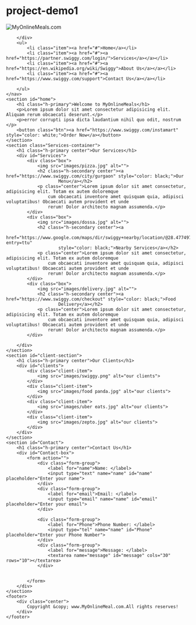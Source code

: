 # project-demo1
<!DOCTYPE html>
<html lang="en">

<head>
    <meta charset="UTF-8">
    <meta name="viewport" content="width=device-width, initial-scale=1.0">
    <title>Best Online Food Delivery Services in India | MyOnlineMeals.com</title>
    <link rel="stylesheet" href="style.css">
    <link rel="stylesheet" media="screen and (max-width: 1170px)" href="phone.css">
   
</head>

<body>
    <nav id="navbar">
        <div id="logo">
            <img src="images/logo.jpg" alt="MyOnlineMeals.com">

        </div>
        <ul>
            <li class="item"><a href="#">Home</a></li>
            <li class="item"><a href="#"><a href="https://partner.swiggy.com/login/">Services</a></a></li>
            <li class="item"><a href="#"><a href="https://en.wikipedia.org/wiki/Swiggy">About Us</a></a></li>
            <li class="item"><a href="#"><a href="https://www.swiggy.com/support">Contact Us</a></a></li>

        </ul>
    </nav>
    <section id="home">
        <h1 class="h-primary">Welcome to MyOnlineMeals</h1>
        <p>Lorem ipsum dolor sit amet consectetur adipisicing elit. Aliquam rerum obcaecati deserunt.</p>
        <p>error corrupti ipsa dicta laudantium nihil quo odit, nostrum </p>
        <button class="btn"><a href="https://www.swiggy.com/instamart" style="color: white;">Order Now</a></button>
    </section>
    <section class="Services-container">
        <h1 class="h-primary center">Our Services</h1>
        <div id="Services">
            <div class="box">
                <img src="images/pizza.jpg" alt="">
                <h2 class="h-secondary center"><a href="https://www.swiggy.com/city/gurgaon" style="color: black;">Our
                        Menu</a></h2>
                <p class="center">Lorem ipsum dolor sit amet consectetur, adipisicing elit. Totam ex autem doloremque
                    cum obcaecati inventore amet quisquam quia, adipisci voluptatibus! Obcaecati autem provident et unde
                    rerum! Dolor architecto magnam assumenda.</p>
            </div>
            <div class="box">
                <img src="images/dossa.jpg" alt="">
                <h2 class="h-secondary center"><a
                        href="https://www.google.com/maps/dir/swiggy+nearby/location/@28.4774971,76.9707199,12z/data=!3m1!4b1?entry=ttu"
                        style="color: black;">Nearby Services</a></h2>
                <p class="center">Lorem ipsum dolor sit amet consectetur, adipisicing elit. Totam ex autem doloremque
                    cum obcaecati inventore amet quisquam quia, adipisci voluptatibus! Obcaecati autem provident et unde
                    rerum! Dolor architecto magnam assumenda.</p>
            </div>
            <div class="box">
                <img src="images/delivery.jpg" alt="">
                <h2 class="h-secondary center"><a href="https://www.swiggy.com/checkout" style="color: black;">Food
                        Delivery</a></h2>
                <p class="center">Lorem ipsum dolor sit amet consectetur, adipisicing elit. Totam ex autem doloremque
                    cum obcaecati inventore amet quisquam quia, adipisci voluptatibus! Obcaecati autem provident et unde
                    rerum! Dolor architecto magnam assumenda.</p>
            </div>

        </div>
    </section>
    <section id="client-section">
        <h1 class="h-primary center">Our Clients</h1>
        <div id="clients">
            <div class="client-item">
                <img src="images/swiggy.png" alt="our clients">
            </div>
            <div class="client-item">
                <img src="images/food panda.jpg" alt="our clients">
            </div>
            <div class="client-item">
                <img src="images/uber eats.jpg" alt="our clients">
            </div>
            <div class="client-item">
                <img src="images/zepto.jpg" alt="our clients">
            </div>
        </div>
    </section>
    <section id="Contact">
        <h1 class="h-primary center">Contact Us</h1>
        <div id="Contact-box">
            <form action="">
                <div class="form-group">
                    <label for="name">Name: </label>
                    <input type="text" name="name" id="name" placeholder="Enter your name">
                </div>
                <div class="form-group">
                    <label for="email">Email: </label>
                    <input type="email" name="name" id="email" placeholder="Enter your email">
                </div>

                <div class="form-group">
                    <label for="Phone">Phone Number: </label>
                    <input type="tel" name="name" id="Phone" placeholder="Enter your Phone Number">
                </div>
                <div class="form-group">
                    <label for="message">Message: </label>
                    <textarea name="message" id="message" cols="30" rows="10"></textarea>
                </div>


            </form>
        </div>
    </section>
    <footer>
        <div class="center">
            Copyright &copy; www.MyOnlineMeal.com.All rights reserves!
        </div>
    </footer>
</body>

</html>
